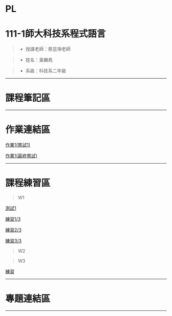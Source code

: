 # PL

# 111-1師大科技系程式語言

> * 授課老師：蔡芸琤老師

> * 姓名：黃麟堯

> * 系級：科技系二年級
<HR>
  
# 課程筆記區
<HR>
  
# 作業連結區

[作業1(嘗試1)](https://github.com/phoebe-ly/PL/blob/main/%E4%BD%9C%E6%A5%AD/%E7%AC%AC%E4%B8%80%E4%BD%9C%E6%A5%AD%20%E5%98%97%E8%A9%A61.ipynb)

[作業1(最終嘗試)](https://github.com/phoebe-ly/PL/blob/main/%E4%BD%9C%E6%A5%AD/%E7%AC%AC%E4%B8%80%E4%BD%9C%E6%A5%AD%20%E6%9C%80%E7%B5%82%E5%98%97%E8%A9%A6.ipynb)

<HR>
  
# 課程練習區

>W1

[測試1](http://localhost:8890/notebooks/OneDrive/%E6%96%87%E4%BB%B6/GitHub/PL/%E7%B7%B4%E7%BF%92/%E6%B8%AC%E8%A9%A61.ipynb)

[練習1/3](http://localhost:8890/notebooks/OneDrive/%E6%96%87%E4%BB%B6/GitHub/PL/%E7%B7%B4%E7%BF%92/%E7%B7%B4%E7%BF%921.3.ipynb)

[練習2/3](http://localhost:8890/notebooks/OneDrive/%E6%96%87%E4%BB%B6/GitHub/PL/%E7%B7%B4%E7%BF%92/%E7%B7%B4%E7%BF%922.3.ipynb)

[練習3/3](http://localhost:8890/notebooks/OneDrive/%E6%96%87%E4%BB%B6/GitHub/PL/%E7%B7%B4%E7%BF%92/%E7%B7%B4%E7%BF%923.3.ipynb)

>W2

>W3

[練習](http://localhost:8890/notebooks/OneDrive/%E6%96%87%E4%BB%B6/GitHub/PL/%E7%B7%B4%E7%BF%92/%E7%B7%B4%E7%BF%92.ipynb)
<HR>
  
# 專題連結區
<HR>
